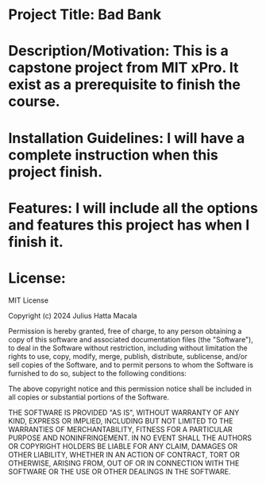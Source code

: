 # Project Title: Bad Bank
# Description/Motivation: This is a capstone project from MIT xPro. It exist as a prerequisite to finish the course.
# Installation Guidelines: I will have a complete instruction when this project finish.
# Features: I will include all the options and features this project has when I finish it.
# License: 
MIT License

Copyright (c) 2024 Julius Hatta Macala

Permission is hereby granted, free of charge, to any person obtaining a copy
of this software and associated documentation files (the "Software"), to deal
in the Software without restriction, including without limitation the rights
to use, copy, modify, merge, publish, distribute, sublicense, and/or sell
copies of the Software, and to permit persons to whom the Software is
furnished to do so, subject to the following conditions:

The above copyright notice and this permission notice shall be included in all
copies or substantial portions of the Software.

THE SOFTWARE IS PROVIDED "AS IS", WITHOUT WARRANTY OF ANY KIND, EXPRESS OR
IMPLIED, INCLUDING BUT NOT LIMITED TO THE WARRANTIES OF MERCHANTABILITY,
FITNESS FOR A PARTICULAR PURPOSE AND NONINFRINGEMENT. IN NO EVENT SHALL THE
AUTHORS OR COPYRIGHT HOLDERS BE LIABLE FOR ANY CLAIM, DAMAGES OR OTHER
LIABILITY, WHETHER IN AN ACTION OF CONTRACT, TORT OR OTHERWISE, ARISING FROM,
OUT OF OR IN CONNECTION WITH THE SOFTWARE OR THE USE OR OTHER DEALINGS IN THE
SOFTWARE.
